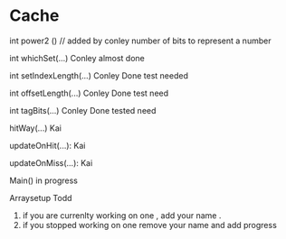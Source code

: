 # Cache
int power2 ()                  //  added by conley  number of bits to represent a number 

int whichSet(...)                Conley  almost done

int setIndexLength(...)           Conley Done    test needed

int offsetLength(...)             Conley Done  test need

int tagBits(...)                  Conley Done   tested need

hitWay(...)                       Kai

updateOnHit(...):                 Kai 

updateOnMiss(...):                Kai

Main()                              in progress

Arraysetup                        Todd

1. if you are currenlty working on one , add your name .
2. if you stopped working on one remove your name and add progress 
